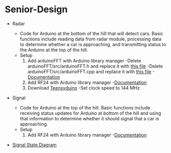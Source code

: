 # Senior-Design

  - Radar
    - Code for Arduino at the bottom of the hill that will detect cars. Basic functions include reading data from radar module, processing data to determine whether a car is
    approaching, and transmitting status to the Arduino at the top of the hill.
    - Setup
      1. Add arduinoFFT with Arduino library manager 
         -Delete arduinoFFT/src/arduinoFFT.h and replace it with [this file](libReplacements/arduinoFFT.h)
         -Delete arduinoFFT/src/arduinoFFT.cpp and replace it with [this file](libReplacements/arduinoFFT.cpp)
         -[Documentation](https://github.com/kosme/arduinoFFT)
      2. Add RF24 with Arduino library manager
         -[Documentation](https://nrf24.github.io/RF24/classRF24.html)
      3. Download [Teensyduino](https://www.pjrc.com/teensy/td_download.html)
         -Set clock speed to 144 MHz 
  
  - Signal
    - Code for Arduino at the top of the hill. Basic functions include receiving status updates for Arduino at bottom of the hill and using that information to determine whether 
    it should signal that a car is approaching.
    - Setup
      1. Add RF24 with Arduino library manager
         -[Documentation](https://nrf24.github.io/RF24/classRF24.html)
  
  - [Signal State Diagram](https://drive.google.com/file/d/1SXXWFQub_RAO9IWIOhbIvrC0gkTXHe1I/view?usp=sharing)

